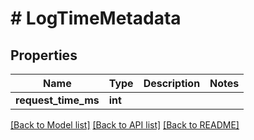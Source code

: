# # LogTimeMetadata

## Properties

Name | Type | Description | Notes
------------ | ------------- | ------------- | -------------
**request_time_ms** | **int** |  |

[[Back to Model list]](../../README.md#models) [[Back to API list]](../../README.md#endpoints) [[Back to README]](../../README.md)
